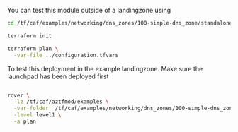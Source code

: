 You can test this module outside of a landingzone using

```bash
cd /tf/caf/examples/networking/dns_zones/100-simple-dns_zone/standalone

terraform init

terraform plan \
  -var-file ../configuration.tfvars 

```

To test this deployment in the example landingzone. Make sure the launchpad has been deployed first

```bash

rover \
  -lz /tf/caf/aztfmod/examples \
  -var-folder  /tf/caf/examples/networking/dns_zones/100-simple-dns_zone/ \
  -level level1 \
  -a plan

```